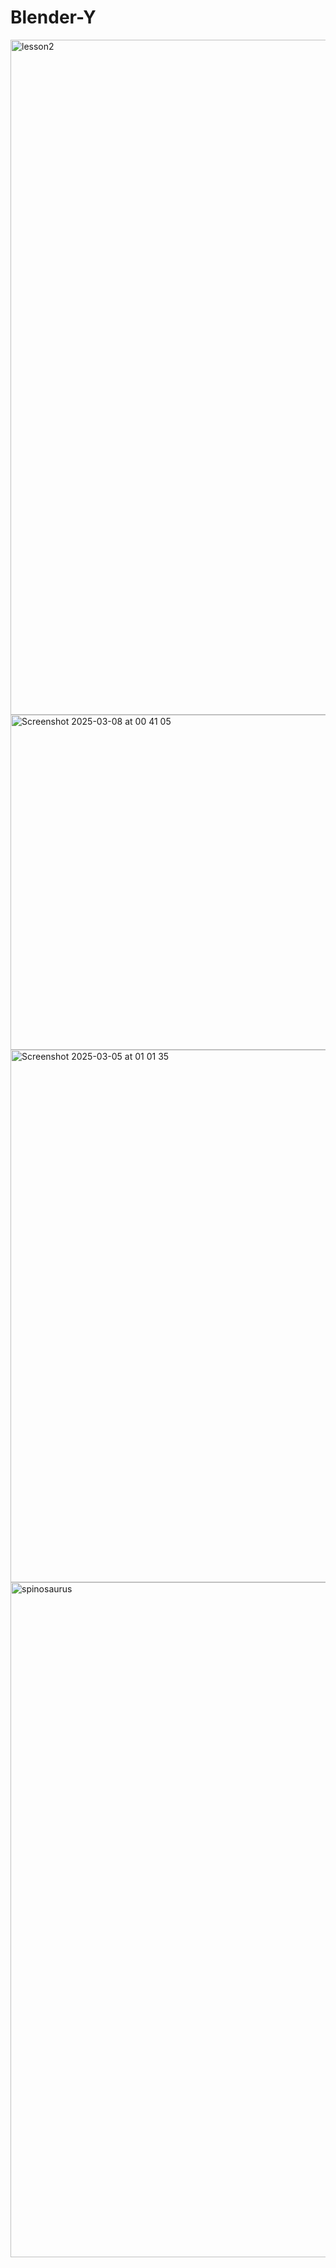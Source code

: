 # Blender-Y

<img width="1920" height="1080" alt="lesson2" src="https://github.com/user-attachments/assets/378142ba-6f66-4480-ade2-d03025981efc" />
<img width="953" height="536" alt="Screenshot 2025-03-08 at 00 41 05" src="https://github.com/user-attachments/assets/c147e044-2755-4842-b62e-0cc5dacc87cb" />
<img width="1521" height="852" alt="Screenshot 2025-03-05 at 01 01 35" src="https://github.com/user-attachments/assets/a0025496-2388-456d-835b-6e8bb5445622" />
<img width="1920" height="1080" alt="spinosaurus" src="https://github.com/user-attachments/assets/18678e6a-07d3-4d8a-8e94-b8fd013c4551" />
